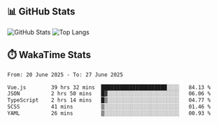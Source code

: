 ## 📊 GitHub Stats
![GitHub Stats](https://github-readme-stats.vercel.app/api?username=fe-brweb&show_icons=true&theme=shades-of-purple)
![Top Langs](https://github-readme-stats.vercel.app/api/top-langs/?username=fe-brweb&layout=compact&theme=shades-of-purple)

## ⏱️ WakaTime Stats
<!--START_SECTION:waka-->

```txt
From: 20 June 2025 - To: 27 June 2025

Vue.js        39 hrs 32 mins  █████████████████████░░░░   84.13 %
JSON          2 hrs 50 mins   █▓░░░░░░░░░░░░░░░░░░░░░░░   06.06 %
TypeScript    2 hrs 14 mins   █▒░░░░░░░░░░░░░░░░░░░░░░░   04.77 %
SCSS          41 mins         ▒░░░░░░░░░░░░░░░░░░░░░░░░   01.46 %
YAML          26 mins         ▒░░░░░░░░░░░░░░░░░░░░░░░░   00.93 %
```

<!--END_SECTION:waka-->
